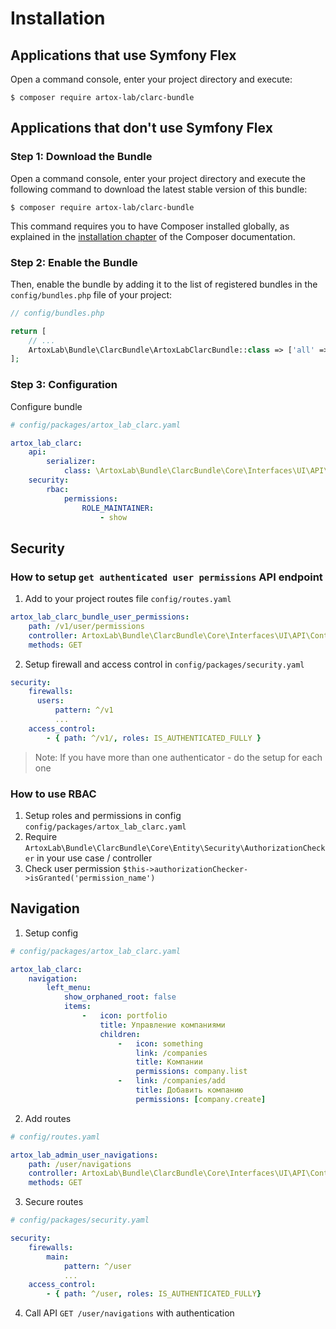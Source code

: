 Installation
============

Applications that use Symfony Flex
----------------------------------

Open a command console, enter your project directory and execute:

```console
$ composer require artox-lab/clarc-bundle
```

Applications that don't use Symfony Flex
----------------------------------------

### Step 1: Download the Bundle

Open a command console, enter your project directory and execute the
following command to download the latest stable version of this bundle:

```console
$ composer require artox-lab/clarc-bundle
```

This command requires you to have Composer installed globally, as explained
in the [installation chapter](https://getcomposer.org/doc/00-intro.md)
of the Composer documentation.

### Step 2: Enable the Bundle

Then, enable the bundle by adding it to the list of registered bundles
in the `config/bundles.php` file of your project:

```php
// config/bundles.php

return [
    // ...
    ArtoxLab\Bundle\ClarcBundle\ArtoxLabClarcBundle::class => ['all' => true],
];
```

### Step 3: Configuration

Configure bundle

```yaml
# config/packages/artox_lab_clarc.yaml

artox_lab_clarc:
    api:
        serializer:
            class: \ArtoxLab\Bundle\ClarcBundle\Core\Interfaces\UI\API\Transformers\Serializers\NullObjectArraySerializer
    security:
        rbac:
            permissions:
                ROLE_MAINTAINER:
                    - show
```
## Security

### How to setup ```get authenticated user permissions``` API endpoint

1. Add to your project routes file `config/routes.yaml`

```yaml
artox_lab_clarc_bundle_user_permissions:
    path: /v1/user/permissions
    controller: ArtoxLab\Bundle\ClarcBundle\Core\Interfaces\UI\API\Controllers\PermissionController::permissions
    methods: GET
```

2. Setup firewall and access control in `config/packages/security.yaml`

```yaml
security:
    firewalls:
      users:
          pattern: ^/v1
          ...
    access_control:
        - { path: ^/v1/, roles: IS_AUTHENTICATED_FULLY }
```

> Note: If you have more than one authenticator - do the setup for each one

### How to use RBAC

1. Setup roles and permissions in config `config/packages/artox_lab_clarc.yaml`
2. Require `ArtoxLab\Bundle\ClarcBundle\Core\Entity\Security\AuthorizationChecker` in your use case / controller
3. Check user permission ```$this->authorizationChecker->isGranted('permission_name')```


## Navigation

1. Setup config

```yaml
# config/packages/artox_lab_clarc.yaml

artox_lab_clarc:
    navigation:
        left_menu:
            show_orphaned_root: false
            items:
                -   icon: portfolio
                    title: Управление компаниями
                    children:
                        -   icon: something
                            link: /companies
                            title: Компании
                            permissions: company.list
                        -   link: /companies/add
                            title: Добавить компанию
                            permissions: [company.create]
```

2. Add routes

```yaml
# config/routes.yaml

artox_lab_admin_user_navigations:
    path: /user/navigations
    controller: ArtoxLab\Bundle\ClarcBundle\Core\Interfaces\UI\API\Controllers\NavigationController::userNavigation
    methods: GET
```

3. Secure routes

```yaml
# config/packages/security.yaml

security:
    firewalls:
        main:
            pattern: ^/user
            ...
    access_control:
        - { path: ^/user, roles: IS_AUTHENTICATED_FULLY}
```

4. Call API  `GET /user/navigations` with authentication
